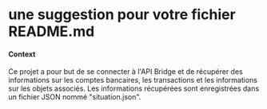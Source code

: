 ﻿# une suggestion pour votre fichier README.md 
 
 #### Context
 
 Ce projet a pour but de se connecter à l'API Bridge et de récupérer des informations sur les comptes bancaires, les transactions et les informations sur les objets associés. Les informations récupérées sont enregistrées dans un fichier JSON nommé "situation.json".
 
 

